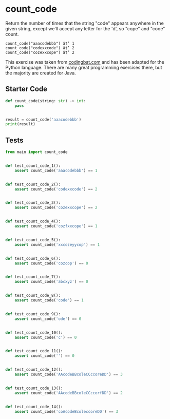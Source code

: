 # count_code





Return the number of times that the string "code" appears anywhere in the given string, except we'll accept any letter for the 'd', so "cope" and "cooe" count.

```
count_code("aaacodebbb") â†’ 1
count_code("codexxcode") â†’ 2
count_code("cozexxcope") â†’ 2
```

This exercise was taken from [codingbat.com](https://codingbat.com/prob/p123614) and has been adapted for the Python language. There are many great programming exercises there, but the majority are created for Java.

## Starter Code
```python
def count_code(string: str) -> int:
    pass


result = count_code('aaacodebbb')
print(result)
```

## Tests
```python
from main import count_code


def test_count_code_1():
    assert count_code('aaacodebbb') == 1


def test_count_code_2():
    assert count_code('codexxcode') == 2


def test_count_code_3():
    assert count_code('cozexxcope') == 2


def test_count_code_4():
    assert count_code('cozfxxcope') == 1


def test_count_code_5():
    assert count_code('xxcozeyycop') == 1


def test_count_code_6():
    assert count_code('cozcop') == 0


def test_count_code_7():
    assert count_code('abcxyz') == 0


def test_count_code_8():
    assert count_code('code') == 1


def test_count_code_9():
    assert count_code('ode') == 0


def test_count_code_10():
    assert count_code('c') == 0


def test_count_code_11():
    assert count_code('') == 0


def test_count_code_12():
    assert count_code('AAcodeBBcoleCCccoreDD') == 3


def test_count_code_13():
    assert count_code('AAcodeBBcoleCCccorfDD') == 2


def test_count_code_14():
    assert count_code('coAcodeBcoleccoreDD') == 3
```
